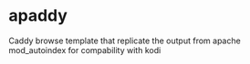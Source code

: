 # apaddy
Caddy browse template that replicate the output from apache mod_autoindex for compability with kodi
